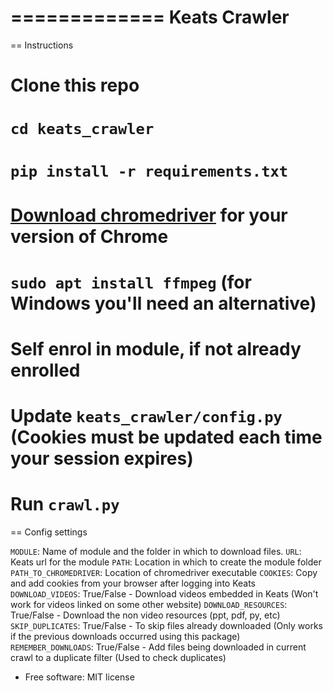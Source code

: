 =============
Keats Crawler
=============

== Instructions

# Clone this repo
# `cd keats_crawler`
# `pip install -r requirements.txt`
# [Download chromedriver](https://chromedriver.chromium.org/downloads) for your version of Chrome
# `sudo apt install ffmpeg` (for Windows you'll need an alternative)
# Self enrol in module, if not already enrolled
# Update `keats_crawler/config.py` (Cookies must be updated each time your session expires)
# Run `crawl.py`


== Config settings

`MODULE`: Name of module and the folder in which to download files.
`URL`: Keats url for the module
`PATH`: Location in which to create the module folder
`PATH_TO_CHROMEDRIVER`: Location of chromedriver executable
`COOKIES`: Copy and add cookies from your browser after logging into Keats
`DOWNLOAD_VIDEOS`: True/False - Download videos embedded in Keats (Won't work for videos linked on some other website)
`DOWNLOAD_RESOURCES`: True/False - Download the non video resources (ppt, pdf, py, etc)
`SKIP_DUPLICATES`: True/False - To skip files already downloaded (Only works if the previous downloads occurred using this package)
`REMEMBER_DOWNLOADS`: True/False - Add files being downloaded in current crawl to a duplicate filter (Used to check duplicates)


* Free software: MIT license
